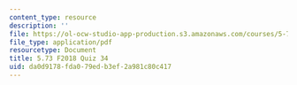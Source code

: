 ```yaml
---
content_type: resource
description: ''
file: https://ol-ocw-studio-app-production.s3.amazonaws.com/courses/5-73-quantum-mechanics-i-fall-2018/da0d9178fda079edb3ef2a981c80c417_MIT5_73F18_quiz34.pdf
file_type: application/pdf
resourcetype: Document
title: 5.73 F2018 Quiz 34
uid: da0d9178-fda0-79ed-b3ef-2a981c80c417
---
```

